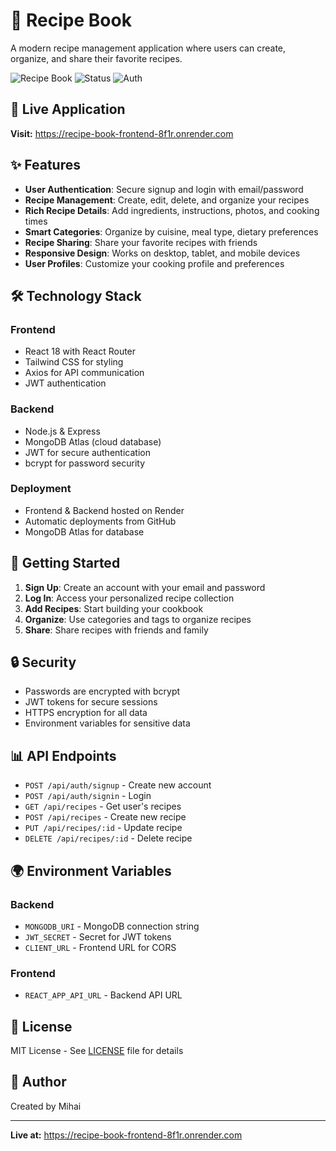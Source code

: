 # 🍳 Recipe Book

A modern recipe management application where users can create, organize, and share their favorite recipes.

![Recipe Book](https://img.shields.io/badge/Recipe-Book-orange)
![Status](https://img.shields.io/badge/Status-Live-success)
![Auth](https://img.shields.io/badge/Auth-Email%2FPassword-blue)

## 🚀 Live Application

**Visit:** https://recipe-book-frontend-8f1r.onrender.com

## ✨ Features

- **User Authentication**: Secure signup and login with email/password
- **Recipe Management**: Create, edit, delete, and organize your recipes
- **Rich Recipe Details**: Add ingredients, instructions, photos, and cooking times
- **Smart Categories**: Organize by cuisine, meal type, dietary preferences
- **Recipe Sharing**: Share your favorite recipes with friends
- **Responsive Design**: Works on desktop, tablet, and mobile devices
- **User Profiles**: Customize your cooking profile and preferences

## 🛠 Technology Stack

### Frontend
- React 18 with React Router
- Tailwind CSS for styling
- Axios for API communication
- JWT authentication

### Backend  
- Node.js & Express
- MongoDB Atlas (cloud database)
- JWT for secure authentication
- bcrypt for password security

### Deployment
- Frontend & Backend hosted on Render
- Automatic deployments from GitHub
- MongoDB Atlas for database

## 📱 Getting Started

1. **Sign Up**: Create an account with your email and password
2. **Log In**: Access your personalized recipe collection
3. **Add Recipes**: Start building your cookbook
4. **Organize**: Use categories and tags to organize recipes
5. **Share**: Share recipes with friends and family

## 🔒 Security

- Passwords are encrypted with bcrypt
- JWT tokens for secure sessions
- HTTPS encryption for all data
- Environment variables for sensitive data

## 📊 API Endpoints

- `POST /api/auth/signup` - Create new account
- `POST /api/auth/signin` - Login
- `GET /api/recipes` - Get user's recipes
- `POST /api/recipes` - Create new recipe
- `PUT /api/recipes/:id` - Update recipe
- `DELETE /api/recipes/:id` - Delete recipe

## 🌍 Environment Variables

### Backend
- `MONGODB_URI` - MongoDB connection string
- `JWT_SECRET` - Secret for JWT tokens
- `CLIENT_URL` - Frontend URL for CORS

### Frontend
- `REACT_APP_API_URL` - Backend API URL

## 📝 License

MIT License - See [LICENSE](LICENSE) file for details

## 👤 Author

Created by Mihai

---

**Live at:** https://recipe-book-frontend-8f1r.onrender.com